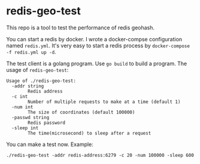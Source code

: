 # redis-geo-test
This repo is a tool to test the performance of redis geohash.

You can start a redis by docker. I wrote a docker-compse configuration named `redis.yml`.
It's very easy to start a redis process by `docker-compose -f redis.yml up -d`.

The test client is a golang program. Use `go build` to build a program.
The usage of `redis-geo-test`:
```
Usage of ./redis-geo-test:
  -addr string
        Redis address
  -c int
        Number of multiple requests to make at a time (default 1)
  -num int
        The size of coordinates (default 100000)
  -passwd string
        Redis password
  -sleep int
        The time(microsecond) to sleep after a request
```

You can make a test now. Example: 
```
./redis-geo-test -addr redis-address:6279 -c 20 -num 100000 -sleep 600
```
